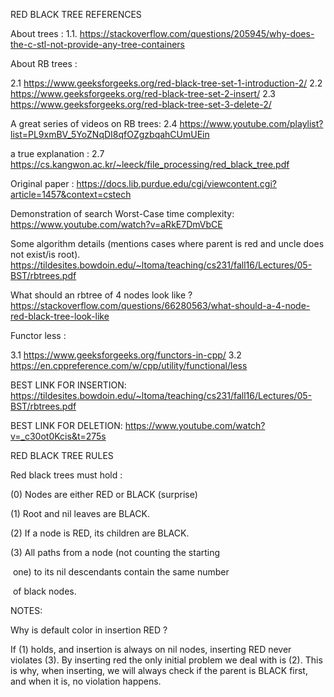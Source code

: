 RED BLACK TREE REFERENCES

About trees :
1.1. https://stackoverflow.com/questions/205945/why-does-the-c-stl-not-provide-any-tree-containers

About RB trees :

2.1 https://www.geeksforgeeks.org/red-black-tree-set-1-introduction-2/
2.2 https://www.geeksforgeeks.org/red-black-tree-set-2-insert/
2.3 https://www.geeksforgeeks.org/red-black-tree-set-3-delete-2/

A great series of videos on RB trees:
2.4 https://www.youtube.com/playlist?list=PL9xmBV_5YoZNqDI8qfOZgzbqahCUmUEin

a true explanation :
2.7 https://cs.kangwon.ac.kr/~leeck/file_processing/red_black_tree.pdf

Original paper :
https://docs.lib.purdue.edu/cgi/viewcontent.cgi?article=1457&context=cstech

Demonstration of search Worst-Case time complexity:
https://www.youtube.com/watch?v=aRkE7DmVbCE

Some algorithm details (mentions cases where parent is red and
uncle does not exist/is root).
https://tildesites.bowdoin.edu/~ltoma/teaching/cs231/fall16/Lectures/05-BST/rbtrees.pdf

What should an rbtree of 4 nodes look like ?
https://stackoverflow.com/questions/66280563/what-should-a-4-node-red-black-tree-look-like

Functor less :

3.1 https://www.geeksforgeeks.org/functors-in-cpp/
3.2 https://en.cppreference.com/w/cpp/utility/functional/less


BEST LINK FOR INSERTION:
https://tildesites.bowdoin.edu/~ltoma/teaching/cs231/fall16/Lectures/05-BST/rbtrees.pdf

BEST LINK FOR DELETION:
https://www.youtube.com/watch?v=_c30ot0Kcis&t=275s


RED BLACK TREE RULES

 Red black trees must hold :

(0)   Nodes are either RED or BLACK (surprise)

(1)   Root and nil leaves are BLACK.

(2)   If a node is RED, its children are BLACK.

(3)   All paths from a node (not counting the starting

​       one) to its nil descendants contain the same number

​       of black nodes.


NOTES:

Why is default color in insertion RED ? 

If (1) holds, and insertion is always on nil nodes, inserting RED never violates (3). By inserting red the only initial
problem we deal with is (2). This is why, when inserting, we will always check if the parent is BLACK first, and when
it is, no violation happens.
